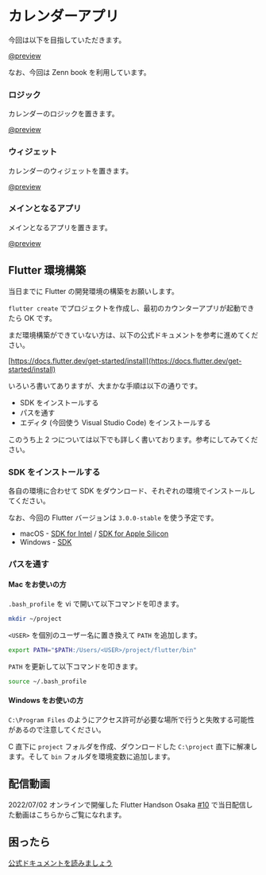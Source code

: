 # カレンダーアプリ

<HistoryTags :tags="['Flutter', 'Plugins']" />

今回は以下を目指していただきます。

[@preview](https://zenn.dev/chooyan/books/calendar-package)

なお、今回は Zenn book を利用しています。

### ロジック

カレンダーのロジックを置きます。

[@preview](https://github.com/chooyan-eng/calendar_logic)

### ウィジェット

カレンダーのウィジェットを置きます。

[@preview](https://github.com/chooyan-eng/calendar_widget)

### メインとなるアプリ

メインとなるアプリを置きます。

[@preview](https://github.com/chooyan-eng/flutter_calendar)

## Flutter 環境構築

当日までに Flutter の開発環境の構築をお願いします。

`flutter create` でプロジェクトを作成し、最初のカウンターアプリが起動できたら OK です。

まだ環境構築ができていない方は、以下の公式ドキュメントを参考に進めてください。

[https://docs.flutter.dev/get-started/install](https://docs.flutter.dev/get-started/install)

いろいろ書いてありますが、大まかな手順は以下の通りです。

- SDK をインストールする
- パスを通す
- エディタ (今回使う Visual Studio Code) をインストールする

このうち上 2 つについては以下でも詳しく書いております。参考にしてみてください。

### SDK をインストールする

各自の環境に合わせて SDK をダウンロード、それぞれの環境でインストールしてください。

なお、今回の Flutter バージョンは `3.0.0-stable` を使う予定です。

* macOS - [SDK for Intel](https://storage.googleapis.com/flutter_infra_release/releases/stable/macos/flutter_macos_3.0.0-stable.zip) / [SDK for Apple Silicon](https://storage.googleapis.com/flutter_infra_release/releases/stable/macos/flutter_macos_arm64_3.0.0-stable.zip)
* Windows - [SDK](https://storage.googleapis.com/flutter_infra_release/releases/stable/windows/flutter_windows_3.0.0-stable.zip)

### パスを通す

#### Mac をお使いの方

`.bash_profile` を vi で開いて以下コマンドを叩きます。

```bash
mkdir ~/project
```

`<USER>` を個別のユーザー名に置き換えて `PATH` を追加します。

```bash
export PATH="$PATH:/Users/<USER>/project/flutter/bin"
```

`PATH` を更新して以下コマンドを叩きます。

```bash
source ~/.bash_profile
```

#### Windows をお使いの方

`C:\Program Files` のようにアクセス許可が必要な場所で行うと失敗する可能性があるので注意してください。

C 直下に `project` フォルダを作成、ダウンロードした `C:\project` 直下に解凍します。そして `bin` フォルダを環境変数に追加します。

## 配信動画

2022/07/02 オンラインで開催した Flutter Handson Osaka [#10](https://flutter-jp.connpass.com/event/250745/) で当日配信した動画はこちらからご覧になれます。

<YouTubeVideo video-id="dlAKk1VAQyA" title="カレンダーアプリ" />

<!--
[https://www.youtube.com/watch?v=dlAKk1VAQyA](https://www.youtube.com/watch?v=dlAKk1VAQyA)
-->

## 困ったら

[公式ドキュメントを読みましょう](http://flutter.io/)
